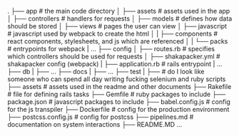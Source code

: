 .
├── app                     # the main code directory
│   ├── assets              # assets used in the app
│   ├── controllers         # handlers for requests
│   ├── models              # defines how data should be stored
│   ├── views               # pages the user can view
│   ├── javascript          # javascript used by webpack to create the html
│   |   ├── components      # react components, stylesheets, and js which are referenced
│   |   └── packs           # entrypoints for webpack
|   ...
├── config
│   ├── routes.rb           # specifies which controllers should be used for requests
│   ├── shakapacker.yml     # shakapacker config (webpack)
|   ├── application.rb      # rails entrypoint
|   ...
├── db
|   ├── ...
├── docs
|   ├── ...
├── test
|   ├──                     # do I look like someone who can spend all day writing fucking selenium and ruby scripts
├── assets                  # assets used in the readme and other documents
├── Rakefile                # file for defining rails tasks
├── Gemfile                 # ruby packages to include
├── package.json            # javascript packages to include
├── babel.config.js         # config for the js transpiler
├── Dockerfile              # config for the production environment
├── postcss.config.js       # config for postcss
├── pipelines.md            # documentation on system interactions
├── README.MD
...
